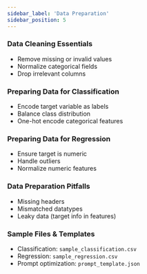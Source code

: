 ```yaml
---
sidebar_label: 'Data Preparation'
sidebar_position: 5
---
```



### Data Cleaning Essentials
- Remove missing or invalid values
- Normalize categorical fields
- Drop irrelevant columns

### Preparing Data for Classification
- Encode target variable as labels
- Balance class distribution
- One-hot encode categorical features

### Preparing Data for Regression
- Ensure target is numeric
- Handle outliers
- Normalize numeric features

### Data Preparation Pitfalls
- Missing headers
- Mismatched datatypes
- Leaky data (target info in features)

### Sample Files & Templates
- Classification: `sample_classification.csv`
- Regression: `sample_regression.csv`
- Prompt optimization: `prompt_template.json`

